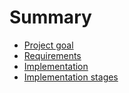# Summary

- [Project goal](./goal.md)
- [Requirements](./requirements.md)
- [Implementation](./implementation.md)
- [Implementation stages](./stages.md)
